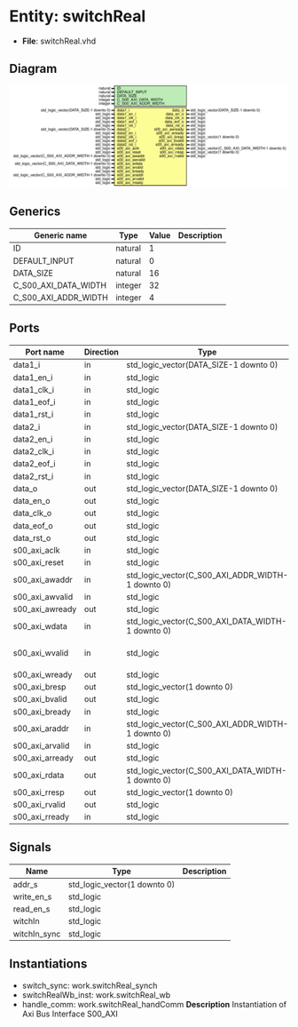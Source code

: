 # Entity: switchReal

- **File**: switchReal.vhd
## Diagram

![Diagram](switchReal.svg "Diagram")
## Generics

| Generic name         | Type    | Value | Description |
| -------------------- | ------- | ----- | ----------- |
| ID                   | natural | 1     |             |
| DEFAULT_INPUT        | natural | 0     |             |
| DATA_SIZE            | natural | 16    |             |
| C_S00_AXI_DATA_WIDTH | integer | 32    |             |
| C_S00_AXI_ADDR_WIDTH | integer | 4     |             |
## Ports

| Port name       | Direction | Type                                              | Description                                                              |
| --------------- | --------- | ------------------------------------------------- | ------------------------------------------------------------------------ |
| data1_i         | in        | std_logic_vector(DATA_SIZE-1 downto 0)            | rocessing                                                                |
| data1_en_i      | in        | std_logic                                         |                                                                          |
| data1_clk_i     | in        | std_logic                                         |                                                                          |
| data1_eof_i     | in        | std_logic                                         |                                                                          |
| data1_rst_i     | in        | std_logic                                         |                                                                          |
| data2_i         | in        | std_logic_vector(DATA_SIZE-1 downto 0)            |                                                                          |
| data2_en_i      | in        | std_logic                                         |                                                                          |
| data2_clk_i     | in        | std_logic                                         |                                                                          |
| data2_eof_i     | in        | std_logic                                         |                                                                          |
| data2_rst_i     | in        | std_logic                                         |                                                                          |
| data_o          | out       | std_logic_vector(DATA_SIZE-1 downto 0)            |                                                                          |
| data_en_o       | out       | std_logic                                         |                                                                          |
| data_clk_o      | out       | std_logic                                         |                                                                          |
| data_eof_o      | out       | std_logic                                         |                                                                          |
| data_rst_o      | out       | std_logic                                         |                                                                          |
| s00_axi_aclk    | in        | std_logic                                         |                                                                          |
| s00_axi_reset   | in        | std_logic                                         |                                                                          |
| s00_axi_awaddr  | in        | std_logic_vector(C_S00_AXI_ADDR_WIDTH-1 downto 0) |                                                                          |
| s00_axi_awvalid | in        | std_logic                                         | 00_axi_awprot	: in std_logic_vector(2 downto 0);                         |
| s00_axi_awready | out       | std_logic                                         |                                                                          |
| s00_axi_wdata   | in        | std_logic_vector(C_S00_AXI_DATA_WIDTH-1 downto 0) |                                                                          |
| s00_axi_wvalid  | in        | std_logic                                         | 00_axi_wstrb	: in std_logic_vector((C_S00_AXI_DATA_WIDTH/8)-1 downto 0); |
| s00_axi_wready  | out       | std_logic                                         |                                                                          |
| s00_axi_bresp   | out       | std_logic_vector(1 downto 0)                      |                                                                          |
| s00_axi_bvalid  | out       | std_logic                                         |                                                                          |
| s00_axi_bready  | in        | std_logic                                         |                                                                          |
| s00_axi_araddr  | in        | std_logic_vector(C_S00_AXI_ADDR_WIDTH-1 downto 0) |                                                                          |
| s00_axi_arvalid | in        | std_logic                                         | 00_axi_arprot	: in std_logic_vector(2 downto 0);                         |
| s00_axi_arready | out       | std_logic                                         |                                                                          |
| s00_axi_rdata   | out       | std_logic_vector(C_S00_AXI_DATA_WIDTH-1 downto 0) |                                                                          |
| s00_axi_rresp   | out       | std_logic_vector(1 downto 0)                      |                                                                          |
| s00_axi_rvalid  | out       | std_logic                                         |                                                                          |
| s00_axi_rready  | in        | std_logic                                         |                                                                          |
## Signals

| Name         | Type                         | Description |
| ------------ | ---------------------------- | ----------- |
| addr_s       | std_logic_vector(1 downto 0) |             |
| write_en_s   | std_logic                    |             |
|  read_en_s   | std_logic                    |             |
| witchIn      | std_logic                    |             |
| witchIn_sync | std_logic                    |             |
## Instantiations

- switch_sync: work.switchReal_synch
- switchRealWb_inst: work.switchReal_wb
- handle_comm: work.switchReal_handComm
**Description**
 Instantiation of Axi Bus Interface S00_AXI

